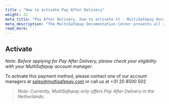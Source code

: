 ```yaml
---
title : "How to activate Pay After Delivery"
weight: 22
meta_title: "Pay After Delivery, how to activate it - MultiSafepay Docs"
meta_description: "The MultiSafepay Documentation Center presents all relevant information about our Plugins and API. You can also find support pages for Payment Methods, Tools and General Questions as well as the contact details of our Support and Integration Teams."
read_more: '.'
---
```

## Activate
_Note: Before applying for Pay After Delivery, please check your eligibility with your MultiSafepay account manager_.

To activate this payment method, please contact one of our account managers at <sales@multisafepay.com> or call us at +31 20 8500 502

>_Note: Currently, MultiSafepay only offers Pay After Delivery in the Netherlands_.
